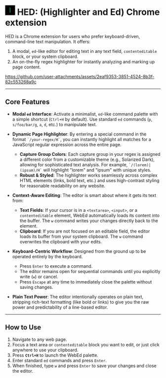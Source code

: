 #  <img src="media/hed.png" alt="Hed Icon" width="32" height="32"> HED: (Highlighter and Ed) Chrome extension

HED is a Chrome extension for users who prefer keyboard-driven, command-line text manipulation. It offers:

1.  A modal, `ed`-like editor for editing text in any text field, `contenteditable` block, or your system clipboard.
2.  An on-the-fly regex highlighter for instantly analyzing and marking up page content.

https://github.com/user-attachments/assets/2eaf9353-3851-4524-8b3f-82c553268a9c

---

## Core Features

* **Modal `ed` Interface**: Activate a minimalist, `ed`-like command palette with a simple shortcut (`Ctrl+H` by default). Use standard `ed` commands (`p`, `s/foo/bar/g`, `a`, `d`, etc.) to manipulate text.

* **Dynamic Page Highlighter**: By entering a special command in the format ``` `/your-regex/H` ```, you can instantly highlight all matches for a JavaScript regular expression across the entire page.
    * **Capture Group Colors**: Each capture group in your regex is assigned a different color from a customizable theme (e.g., Solarized Dark), allowing for sophisticated text analysis. For example, ``` `/(lorem)|(ipsum)/H` ``` will highlight "lorem" and "ipsum" with unique styles.
    * **Robust & Styled**: The highlighter works seamlessly across complex HTML elements (links, bold text, etc.) and uses high-contrast styling for reasonable readability on any website.

* **Context-Aware Editing**: The editor is smart about where it gets its text from:
    * **Text Fields**: If your cursor is in a `<textarea>`, `<input>`, or a `contenteditable` element, WebEd automatically loads its content into the buffer. The `w` command writes your changes directly back to the element.
    * **Clipboard**: If you are not focused on an editable field, the editor loads its buffer from your system clipboard. The `w` command overwrites the clipboard with your edits.

* **Keyboard-Centric Workflow**: Designed from the ground up to be operated entirely by the keyboard.
    * Press `Enter` to execute a command.
    * The editor remains open for sequential commands until you explicitly write (`w`) or cancel.
    * Press `Escape` at any time to immediately close the palette without saving changes.

* **Plain Text Power**: The editor intentionally operates on plain text, stripping rich-text formatting (like bold or links) to give you the raw power and predictability of a line-based editor.

---

## How to Use

1.  Navigate to any web page.
2.  Focus a text area or `contenteditable` block you want to edit, or just click anywhere to use your clipboard.
3.  Press **`Ctrl+H`** to launch the WebEd palette.
4.  Enter standard `ed` commands and press `Enter`.
5.  When finished, type `w` and press `Enter` to save your changes and close the editor.

